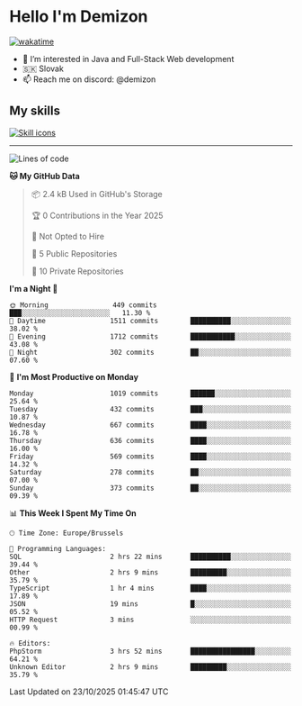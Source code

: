 # Hello I'm Demizon
[![wakatime](https://wakatime.com/badge/user/6ad1949f-d6d7-44f9-9eee-c35e54cc499b.svg)](https://wakatime.com/@6ad1949f-d6d7-44f9-9eee-c35e54cc499b)
- 👀 I’m interested in Java and Full-Stack Web development
- 🇸🇰 Slovak
- 📫 Reach me on discord: @demizon

## My skills
[![Skill icons](https://skillicons.dev/icons?i=java,js,ts,html,css,react,nextjs,tailwind,supabase,py,git,docker,linux,mysql,postgres,mongo&theme=dark)](https://github.com/Demizon3433)

---

<!--START_SECTION:waka-->
![Lines of code](https://img.shields.io/badge/From%20Hello%20World%20I%27ve%20Written-1.4%20million%20lines%20of%20code-blue)

**🐱 My GitHub Data** 

> 📦 2.4 kB Used in GitHub's Storage 
 > 
> 🏆 0 Contributions in the Year 2025
 > 
> 🚫 Not Opted to Hire
 > 
> 📜 5 Public Repositories 
 > 
> 🔑 10 Private Repositories 
 > 
**I'm a Night 🦉** 

```text
🌞 Morning                449 commits         ███░░░░░░░░░░░░░░░░░░░░░░   11.30 % 
🌆 Daytime                1511 commits        ██████████░░░░░░░░░░░░░░░   38.02 % 
🌃 Evening                1712 commits        ███████████░░░░░░░░░░░░░░   43.08 % 
🌙 Night                  302 commits         ██░░░░░░░░░░░░░░░░░░░░░░░   07.60 % 
```
📅 **I'm Most Productive on Monday** 

```text
Monday                   1019 commits        ██████░░░░░░░░░░░░░░░░░░░   25.64 % 
Tuesday                  432 commits         ███░░░░░░░░░░░░░░░░░░░░░░   10.87 % 
Wednesday                667 commits         ████░░░░░░░░░░░░░░░░░░░░░   16.78 % 
Thursday                 636 commits         ████░░░░░░░░░░░░░░░░░░░░░   16.00 % 
Friday                   569 commits         ████░░░░░░░░░░░░░░░░░░░░░   14.32 % 
Saturday                 278 commits         ██░░░░░░░░░░░░░░░░░░░░░░░   07.00 % 
Sunday                   373 commits         ██░░░░░░░░░░░░░░░░░░░░░░░   09.39 % 
```


📊 **This Week I Spent My Time On** 

```text
🕑︎ Time Zone: Europe/Brussels

💬 Programming Languages: 
SQL                      2 hrs 22 mins       ██████████░░░░░░░░░░░░░░░   39.44 % 
Other                    2 hrs 9 mins        █████████░░░░░░░░░░░░░░░░   35.79 % 
TypeScript               1 hr 4 mins         ████░░░░░░░░░░░░░░░░░░░░░   17.89 % 
JSON                     19 mins             █░░░░░░░░░░░░░░░░░░░░░░░░   05.52 % 
HTTP Request             3 mins              ░░░░░░░░░░░░░░░░░░░░░░░░░   00.99 % 

🔥 Editors: 
PhpStorm                 3 hrs 52 mins       ████████████████░░░░░░░░░   64.21 % 
Unknown Editor           2 hrs 9 mins        █████████░░░░░░░░░░░░░░░░   35.79 % 
```


 Last Updated on 23/10/2025 01:45:47 UTC
<!--END_SECTION:waka-->
